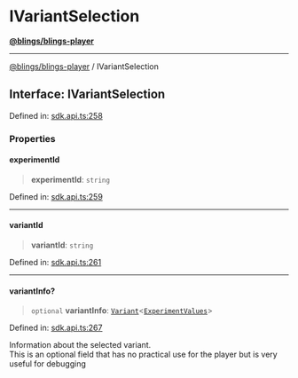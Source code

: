 # IVariantSelection

[**@blings/blings-player**](../../)

***

[@blings/blings-player](../globals.md) / IVariantSelection

## Interface: IVariantSelection

Defined in: [sdk.api.ts:258](https://bitbucket.org/blingsio/player/src/e9d4e5a1bf54c48bcb6663f1308cce3af89efa76/src/SDK/sdk.api.ts#lines-258)

### Properties

#### experimentId

> **experimentId**: `string`

Defined in: [sdk.api.ts:259](https://bitbucket.org/blingsio/player/src/e9d4e5a1bf54c48bcb6663f1308cce3af89efa76/src/SDK/sdk.api.ts#lines-259)

***

#### variantId

> **variantId**: `string`

Defined in: [sdk.api.ts:261](https://bitbucket.org/blingsio/player/src/e9d4e5a1bf54c48bcb6663f1308cce3af89efa76/src/SDK/sdk.api.ts#lines-261)

***

#### variantInfo?

> `optional` **variantInfo**: [`Variant`](Variant.md)<[`ExperimentValues`](../type-aliases/ExperimentValues.md)>

Defined in: [sdk.api.ts:267](https://bitbucket.org/blingsio/player/src/e9d4e5a1bf54c48bcb6663f1308cce3af89efa76/src/SDK/sdk.api.ts#lines-267)

Information about the selected variant.\
This is an optional field that has no practical use for the player but is very useful for debugging
